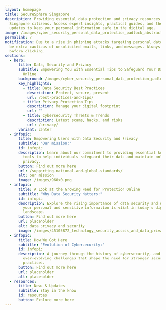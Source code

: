 ```yaml
---
layout: homepage
title: SecureSphere Singapore
description: Providing essential data protection and privacy resources for
  Singapore citizens. Access expert insights, practical guides, and the latest
  updates to keep your personal information safe in the digital age.
image: /images/cyber_security_personal_data_protection_padlock_abstract_hi_tech_free_vector.jpg
permalink: /
notification: Due to a rise in phishing attacks targeting personal data, please
  be extra cautious of unsolicited emails, links, and messages. Always verify
  before clicking.
sections:
  - hero:
      title: Data, Security and Privacy
      subtitle: Empowering You with Essential Tips to Safeguard Your Data and Privacy
        Online
      background: /images/cyber_security_personal_data_protection_padlock_abstract_hi_tech_free_vector.jpg
      key_highlights:
        - title: Data Security Best Practices
          description: Protect, secure, prevent
          url: /best-practices-and-tips/
        - title: Privacy Protection Tips
          description: Manage your digital footprint
          url: ""
        - title: Cybersecurity Threats & Trends
          description: Latest scams, hacks, and risks
          url: /privacy/
      variant: center
  - infopic:
      title: Empowering Users with Data Security and Privacy
      subtitle: "Our mission:"
      id: infopic
      description: Learn about our commitment to providing essential knowledge and
        tools to help individuals safeguard their data and maintain online
        privacy.
      button: Find out more here
      url: /supporting-national-and-global-standards/
      alt: our mission
      image: /images/960x0.png
  - infopic:
      title: A Look at the Growing Need for Protection Online
      subtitle: "Why Data Security Matters:"
      id: infopic
      description: Explore the rising importance of data security and why protecting
        your personal and sensitive information is vital in today's digital
        landscape.
      button: Find out more here
      url: placeholder
      alt: data privacy and security
      image: /images/45105872_technology_security_access_and_data_privacy.jpg
  - infopic:
      title: How We Got Here
      subtitle: "Evolution of Cybersecurity:"
      id: infopic
      description: A journey through the history of cybersecurity, and the
        ever-evolving challenges that shape the need for stronger security
        practices.
      button: Find out more here
      url: placeholder
      alt: placeholder
  - resources:
      title: News & Updates
      subtitle: Stay in the know
      id: resources
      button: Explore more here
---
```

